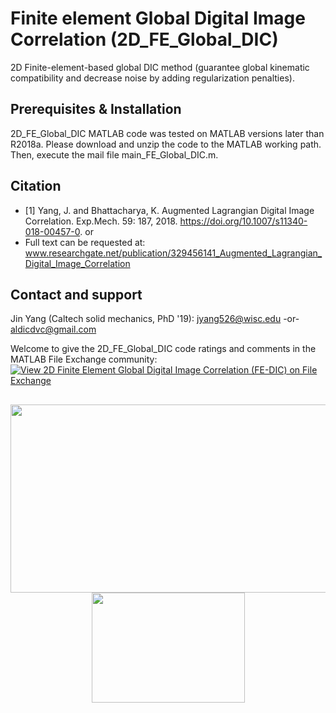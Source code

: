 # Finite element Global Digital Image Correlation (2D_FE_Global_DIC)
2D Finite-element-based global DIC method (guarantee global kinematic compatibility and decrease noise by adding regularization penalties).  
 
## Prerequisites & Installation
2D_FE_Global_DIC MATLAB code was tested on MATLAB versions later than R2018a. Please download and unzip the code to the MATLAB working path. Then, execute the mail file main_FE_Global_DIC.m.

## Citation
* [1] Yang, J. and Bhattacharya, K. Augmented Lagrangian Digital Image Correlation. Exp.Mech. 59: 187, 2018. https://doi.org/10.1007/s11340-018-00457-0.   or 
* Full text can be requested at: www.researchgate.net/publication/329456141_Augmented_Lagrangian_Digital_Image_Correlation  

## Contact and support
Jin Yang (Caltech solid mechanics, PhD '19): jyang526@wisc.edu  -or-  aldicdvc@gmail.com

Welcome to give the 2D_FE_Global_DIC code ratings and comments in the MATLAB File Exchange community: 
[![View 2D Finite Element Global Digital Image Correlation (FE-DIC) on File Exchange](https://www.mathworks.com/matlabcentral/images/matlab-file-exchange.svg)](https://www.mathworks.com/matlabcentral/fileexchange/82873-2d-finite-element-global-digital-image-correlation-fe-dic)

##
 
<p align="center">
  <img width="538" height="301" src="https://github.com/jyang526843/2D_ALDIC_v3/blob/master/logo_aldic.png">
  <img width="245" height="176" src="https://github.com/jyang526843/2D_ALDIC_v3/blob/master/Example_aldic_foam_compression_strain_eyy.gif">
</p>

